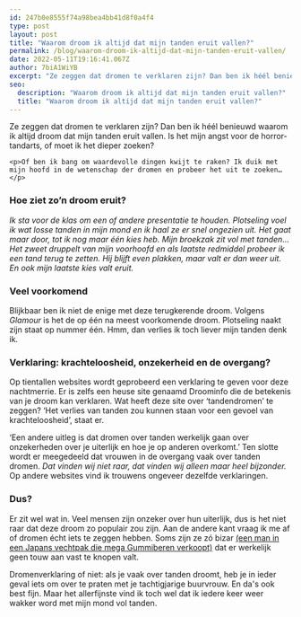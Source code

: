 ```yaml
---
id: 247b0e8555f74a98bea4bb41d8f0a4f4
type: post
layout: post
title: "Waarom droom ik altijd dat mijn tanden eruit vallen?"
permalink: /blog/waarom-droom-ik-altijd-dat-mijn-tanden-eruit-vallen/
date: 2022-05-11T19:16:41.067Z
author: 7biA1WiYB
excerpt: "Ze zeggen dat dromen te verklaren zijn? Dan ben ik héél benieuwd waarom ik altijd droom dat mijn tanden eruit vallen. Is het mijn angst voor de horror-tandarts, of moet ik het dieper zoeken?   "
seo:
  description: "Waarom droom ik altijd dat mijn tanden eruit vallen?"
  title: "Waarom droom ik altijd dat mijn tanden eruit vallen?"
---
```

Ze zeggen dat dromen te verklaren zijn? Dan ben ik héél benieuwd waarom ik altijd droom dat mijn tanden eruit vallen. Is het mijn angst voor de horror-tandarts, of moet ik het dieper zoeken?   

    <p>Of ben ik bang om waardevolle dingen kwijt te raken? Ik duik met mijn hoofd in de wetenschap der dromen en probeer het uit te zoeken…</p>
<h3><strong>Hoe ziet zo’n droom eruit?</strong></h3>
<p><em>Ik sta voor de klas om een of andere presentatie te houden. Plotseling voel ik wat losse tanden in mijn mond en ik haal ze er snel ongezien uit. Het gaat maar door, tot ik nog maar één kies heb. Mijn broekzak zit vol met tanden… Het zweet druppelt van mijn voorhoofd en als laatste redmiddel probeer ik een tand terug te zetten. Hij blijft even plakken, maar valt er dan weer uit. En ook mijn laatste kies valt eruit. </em></p>
<h3><strong>Veel voorkomend</strong></h3>
<p>Blijkbaar ben ik niet de enige met deze terugkerende droom. Volgens <em>Glamour </em>is het de op één na meest voorkomende droom. Plotseling naakt zijn staat op nummer één. Hmm, dan verlies ik toch liever mijn tanden denk ik.</p>
<h3><strong>Verklaring: krachteloosheid, onzekerheid en de overgang?</strong></h3>
<p>Op tientallen websites wordt geprobeerd een verklaring te geven voor deze nachtmerrie. Er is zelfs een heuse site genaamd Droominfo die de betekenis van je droom kan verklaren. Wat heeft deze site over ‘tandendromen’ te zeggen? ‘Het verlies van tanden zou kunnen staan voor een gevoel van krachteloosheid’, staat er.</p>
<p>‘Een andere uitleg is dat dromen over tanden werkelijk gaan over onzekerheden over je uiterlijk en hoe je op anderen overkomt.’ Ten slotte wordt er meegedeeld dat vrouwen in de overgang vaak over tanden dromen. <em>Dat vinden wij niet raar, dat vinden wij alleen maar heel bijzonder. </em>Op andere websites vind ik trouwens ongeveer dezelfde verklaringen.</p>
<h3><strong>Dus?</strong></h3>
<p>Er zit wel wat in. Veel mensen zijn onzeker over hun uiterlijk, dus is het niet raar dat deze droom zo populair zou zijn. Aan de andere kant vraag ik me af of dromen écht iets te zeggen hebben. Soms zijn ze zó bizar <a href="https://original.sevendays.nl/blog/droom-maar-lekker-verder" target="_blank">(een man in een Japans vechtpak die mega Gummiberen verkoopt)</a> dat er werkelijk geen touw aan vast te knopen valt.</p>
<p>Dromenverklaring of niet: als je vaak over tanden droomt, heb je in ieder geval iets om over te praten met je tachtigjarige buurvrouw. En da's ook best fijn. Maar het allerfijnste vind ik toch wel dat ik iedere keer weer wakker word met mijn mond vol tanden.</p>  
